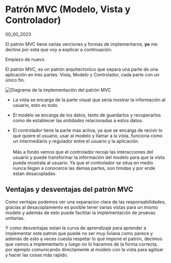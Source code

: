 # Patrón MVC (Modelo, Vista y Controlador)
00_00_2023

El patrón MVC tiene varias verciones y formas de implementarce, **yo** me decline por esta que voy a explicar a continuación. 

Empiezo de nuevo. 

El patrón MVC, es un patrón arquitectonico que separa una parte de una aplicación en tres partes: Vista, Modelo y Controlador, cada parte con un único fin.

![Diagrama de la implementación del patrón MVC]()

* La vista se encarga de la parte visual que seria mostrar la información al usuario, esto es todo.

* El modelo se encarga de los datos, tanto de guardarlos y recuperarlos como de establecer las *entidades* relacionadas a estos datos.

* El controlador tiene la parte mas activa, ya que se encarga de recivir lo que quiere el usuario, usar al modelo y llamar a la vista, funciona como un intermediario y regulador entre el usuario y la aplicación. </br></br> Más a fondo vemos que el controlador recoje las interacciones del usuario y puede transformar la información del modelo para que la vista pueda mostrala al usuario. Ya que el controlador se situa en medio nunca llegan a conocerce las demas partes, son timidas y por ende estan desacopladas.

## Ventajas y desventajas del patrón MVC

Como ventajas podemos ver una separacion clara de las responsabilidades, gracias al desacoplamiento es posible tener varias vistas para un mismo modelo y además de esto puede facilitar la implementación de pruevas unitarias.

Y como desventajas estan la curva de aprendizaje para aprender a implementar este patron que puede no ser muy liviana como parece y además de esto a veces cuesta respetar lo que impone el patrón, decimos que vamos a implementarlo y luego no lo hacemos de la forma correcta, por ejemplo comunicando directamente al modelo con la vista para agilisar y hacer las cosas más rapido.

